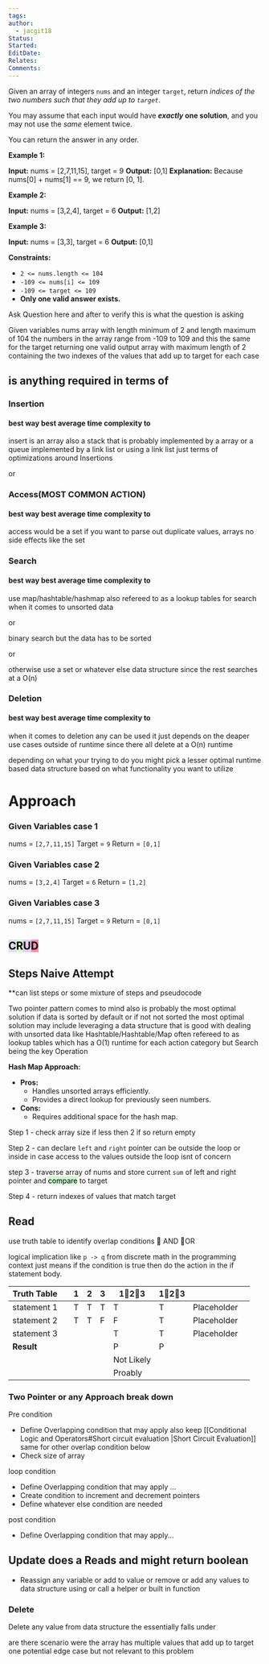 ```yaml
---
tags: 
author:
  - jacgit18
Status: 
Started: 
EditDate: 
Relates: 
Comments:
---
```

Given an array of integers `nums` and an integer `target`, return _indices of the two numbers such that they add up to `target`_.

You may assume that each input would have **_exactly_ one solution**, and you may not use the _same_ element twice.

You can return the answer in any order.

**Example 1:**

**Input:** nums = [2,7,11,15], target = 9
**Output:** [0,1]
**Explanation:** Because nums[0] + nums[1] == 9, we return [0, 1].

**Example 2:**

**Input:** nums = [3,2,4], target = 6
**Output:** [1,2]

**Example 3:**

**Input:** nums = [3,3], target = 6
**Output:** [0,1]

**Constraints:**

- `2 <= nums.length <= 104`
- `-109 <= nums[i] <= 109`
- `-109 <= target <= 109`
- **Only one valid answer exists.**

Ask Question here and after to verify this is what the question is asking

Given variables nums array with length minimum  of 2 and length maximum of 104 
the numbers in the array range from -109 to 109 and this the same for the target
returning one valid output array with maximum length of 2  containing the two indexes of the values  that add up to target  for each case 

## is anything required in terms of 

### Insertion 
#### best way best average time complexity to 
insert is an array also a stack that is probably implemented by a array or a queue implemented by a link list or using a link list just terms of optimizations around Insertions

or 
### Access(MOST COMMON ACTION)  
#### best way best average time complexity to 
access would be a set if you want to parse out duplicate values, arrays no side effects like the set



### Search 
#### best way best average time complexity to  
use map/hashtable/hashmap also refereed to as a lookup tables for search when it comes to unsorted data 

or

binary search but the data has to be sorted 

or

otherwise use  a set or whatever else data structure since the rest searches at a O(n)




### Deletion 
#### best way best average time complexity to 

when it comes to deletion any can be used it just depends on the deaper use cases outside of runtime since there all delete at a O(n) runtime


depending on what your trying to do you might pick a lesser optimal runtime based data structure based on what functionality  you want to utilize


# Approach
### Given Variables  case 1
nums = `[2,7,11,15]` 
Target = `9`
Return = `[0,1]`

### Given Variables  case 2
nums = `[3,2,4]` 
Target = `6`
Return = `[1,2]`


### Given Variables  case 3
nums = `[2,7,11,15]` 
Target = `9`
Return = `[0,1]`


## <mark style="background: #CACFD9A6;">C</mark><mark style="background: #BBFABBA6;">R</mark><mark style="background: #D2B3FFA6;">U</mark><mark style="background: #FF5582A6;">D</mark>
## Steps Naive Attempt 
**can list steps or some mixture of steps and pseudocode 

Two pointer pattern comes to mind also is probably the most optimal solution if data is sorted by default or if not not sorted the most optimal solution may include leveraging a data structure that is good with dealing with unsorted data like Hashtable/Hashtable/Map often refereed to as lookup tables which has a O(1) runtime for each action category but Search being the key Operation 

**Hash Map Approach:**
- **Pros:**
    - Handles unsorted arrays efficiently.
    - Provides a direct lookup for previously seen numbers.
- **Cons:**
    - Requires additional space for the hash map.




Step 1 - check array size if less then 2 if so return empty 

Step 2 - can declare `left` and `right` pointer can be outside the loop or inside in case access to the values outside the loop isnt of concern 

step 3 - traverse array of nums and store current `sum` of left and right pointer and <mark style="background: #BBFABBA6;">compare</mark> to target 


Step 4 - return indexes of values that match target

 
## Read 
use truth table to identify overlap conditions 
🔼 AND 🔽OR

logical implication like `p -> q` from discrete math in the programming context just means if the condition is true then do the action in the if statement body.

| Truth Table |  | 1 | 2 | 3 | 1🔼2🔼3 | 1🔽2🔽3 |  |  |
| ---- | ---- | ---- | ---- | ---- | ---- | ---- | ---- | ---- |
| statement 1 |  | T | T | T | T | T | Placeholder |  |
| statement 2 |  | T | T | F | F | T | Placeholder |  |
| statement 3 |  |  |  |  | T | T | Placeholder |  |
| **Result** |  |  |  |  | P | P |  |  |
|  |  |  |  |  | Not Likely |  |  |  |
|  |  |  |  |  | Proably |  |  |  |
### Two Pointer or any   Approach break down

Pre condition 
- Define Overlapping condition that may apply also keep [[Conditional Logic and Operators#Short circuit evaluation |Short Circuit Evaluation]] same for other overlap condition below
- Check size of array 

loop condition
- Define Overlapping condition that may apply ...
- Create condition to increment and decrement pointers
- Define whatever else  condition are needed 

post condition 
- Define Overlapping condition that may apply...


## Update does a Reads and might return boolean 

- Reassign any variable or add to value or remove or add any values to data structure using or call a helper or built  in function 

### Delete 
Delete any value from data structure the essentially falls under 


are there scenario were the array has multiple values that add up to target one potential edge case but not relevant to this problem